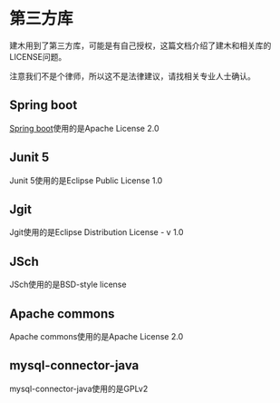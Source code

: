 # 第三方库

建木用到了第三方库，可能是有自己授权，这篇文档介绍了建木和相关库的LICENSE问题。

注意我们不是个律师，所以这不是法律建议，请找相关专业人士确认。

## Spring boot

[Spring boot](https://github.com/spring-projects/spring-boot)使用的是Apache License 2.0

## Junit 5

Junit 5使用的是Eclipse Public License 1.0

## Jgit

Jgit使用的是Eclipse Distribution License - v 1.0

## JSch

JSch使用的是BSD-style license

## Apache commons

Apache commons使用的是Apache License 2.0

## mysql-connector-java

mysql-connector-java使用的是GPLv2